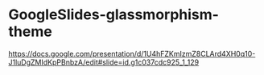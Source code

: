 # GoogleSlides-glassmorphism-theme
https://docs.google.com/presentation/d/1U4hFZKmIzmZ8CLArd4XH0q10-J1luDgZMIdKpPBnbzA/edit#slide=id.g1c037cdc925_1_129
